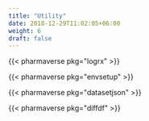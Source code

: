 ```yaml
---
title: "Utility"
date: 2018-12-29T11:02:05+06:00
weight: 6
draft: false
---
```


{{< pharmaverse pkg="logrx" >}}

{{< pharmaverse pkg="envsetup" >}}

{{< pharmaverse pkg="datasetjson" >}}

{{< pharmaverse pkg="diffdf" >}}
